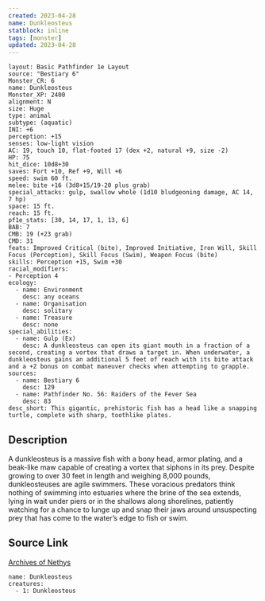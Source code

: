 ```yaml
---
created: 2023-04-28
name: Dunkleosteus
statblock: inline
tags: [monster]
updated: 2023-04-28
---
```

```statblock
layout: Basic Pathfinder 1e Layout
source: "Bestiary 6"
Monster_CR: 6
name: Dunkleosteus
Monster_XP: 2400
alignment: N
size: Huge
type: animal
subtype: (aquatic)
INI: +6
perception: +15
senses: low-light vision
AC: 19, touch 10, flat-footed 17 (dex +2, natural +9, size -2)
HP: 75
hit_dice: 10d8+30
saves: Fort +10, Ref +9, Will +6
speed: swim 60 ft.
melee: bite +16 (3d8+15/19-20 plus grab)
special_attacks: gulp, swallow whole (1d10 bludgeoning damage, AC 14, 7 hp)
space: 15 ft.
reach: 15 ft.
pf1e_stats: [30, 14, 17, 1, 13, 6]
BAB: 7
CMB: 19 (+23 grab)
CMD: 31
feats: Improved Critical (bite), Improved Initiative, Iron Will, Skill Focus (Perception), Skill Focus (Swim), Weapon Focus (bite)
skills: Perception +15, Swim +30
racial_modifiers:
- Perception 4
ecology:
  - name: Environment
    desc: any oceans
  - name: Organisation
    desc: solitary
  - name: Treasure
    desc: none
special_abilities:
  - name: Gulp (Ex)
    desc: A dunkleosteus can open its giant mouth in a fraction of a second, creating a vortex that draws a target in. When underwater, a dunkleosteus gains an additional 5 feet of reach with its bite attack and a +2 bonus on combat maneuver checks when attempting to grapple.
sources:
  - name: Bestiary 6
    desc: 129
  - name: Pathfinder No. 56: Raiders of the Fever Sea
    desc: 83
desc_short: This gigantic, prehistoric fish has a head like a snapping turtle, complete with sharp, toothlike plates.
```
## Description
A dunkleosteus is a massive fish with a bony head, armor plating, and a beak-like maw capable of creating a vortex that siphons in its prey. Despite growing to over 30 feet in length and weighing 8,000 pounds, dunkleosteuses are agile swimmers. These voracious predators think nothing of swimming into estuaries where the brine of the sea extends, lying in wait under piers or in the shallows along shorelines, patiently watching for a chance to lunge up and snap their jaws around unsuspecting prey that has come to the water’s edge to fish or swim.
## Source Link
[Archives of Nethys](https://aonprd.com/MonsterDisplay.aspx?ItemName=Dunkleosteus)
```encounter-table
name: Dunkleosteus
creatures:
  - 1: Dunkleosteus
```
